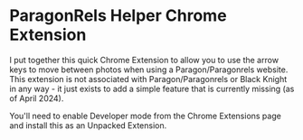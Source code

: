 # ParagonRels Helper Chrome Extension

I put together this quick Chrome Extension to allow you to use the arrow keys to move between photos when using a Paragon/Paragonrels website. This extension is not associated with Paragon/Paragonrels or Black Knight in any way - it just exists to add a simple feature that is currently missing (as of April 2024).

You'll need to enable Developer mode from the Chrome Extensions page and install this as an Unpacked Extension.
